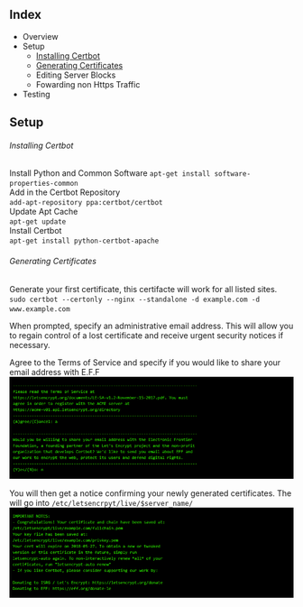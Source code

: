 ## Index

- Overview
- Setup
  - [Installing Certbot](#installing-certbot)
  - [Generating Certificates](#generating-certificates)
  - Editing Server Blocks
  - Fowarding non Https Traffic
- Testing

## Setup

###### Installing Certbot

Install Python and Common Software 
`apt-get install software-properties-common`  
Add in the Certbot Repository  
`add-apt-repository ppa:certbot/certbot`  
Update Apt Cache  
`apt-get update`  
Install Certbot  
`apt-get install python-certbot-apache`

###### Generating Certificates  

Generate your first certificate, this certifacte will work for all listed sites.
`sudo certbot --certonly --nginx --standalone -d example.com -d www.example.com`

When prompted, specify an administrative email address. This will allow you to regain control of a lost certificate and receive urgent security notices if necessary. 

Agree to the Terms of Service and specify if you would like to share your email address with E.F.F
![Certbot t&cs](/images/certbot_run.png)

You will then get a notice confirming your newly generated certificates.
The will go into `/etc/letsencrpyt/live/$server_name/`
![Certbot certs](/images/certbot_cert.png)
